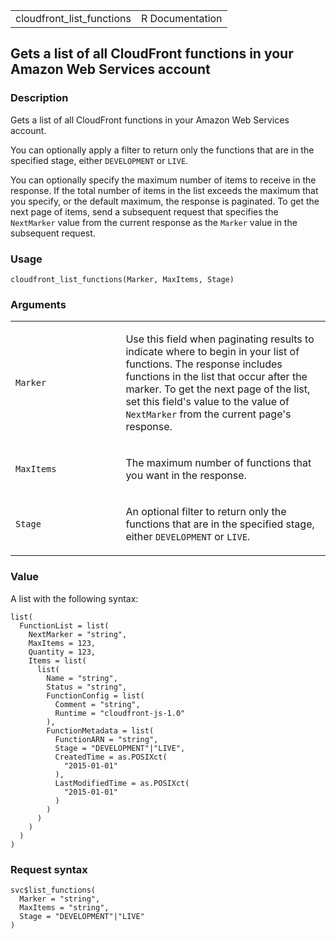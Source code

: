 <table style="width: 100%;">
<tbody>
<tr class="odd">
<td>cloudfront_list_functions</td>
<td style="text-align: right;">R Documentation</td>
</tr>
</tbody>
</table>

## Gets a list of all CloudFront functions in your Amazon Web Services account

### Description

Gets a list of all CloudFront functions in your Amazon Web Services
account.

You can optionally apply a filter to return only the functions that are
in the specified stage, either `DEVELOPMENT` or `LIVE`.

You can optionally specify the maximum number of items to receive in the
response. If the total number of items in the list exceeds the maximum
that you specify, or the default maximum, the response is paginated. To
get the next page of items, send a subsequent request that specifies the
`NextMarker` value from the current response as the `Marker` value in
the subsequent request.

### Usage

    cloudfront_list_functions(Marker, MaxItems, Stage)

### Arguments

<table>
<colgroup>
<col style="width: 35%" />
<col style="width: 65%" />
</colgroup>
<tbody>
<tr class="odd">
<td><code id="cloudfront_list_functions_:_Marker">Marker</code></td>
<td><p>Use this field when paginating results to indicate where to begin
in your list of functions. The response includes functions in the list
that occur after the marker. To get the next page of the list, set this
field's value to the value of <code>NextMarker</code> from the current
page's response.</p></td>
</tr>
<tr class="even">
<td><code id="cloudfront_list_functions_:_MaxItems">MaxItems</code></td>
<td><p>The maximum number of functions that you want in the
response.</p></td>
</tr>
<tr class="odd">
<td><code id="cloudfront_list_functions_:_Stage">Stage</code></td>
<td><p>An optional filter to return only the functions that are in the
specified stage, either <code>DEVELOPMENT</code> or
<code>LIVE</code>.</p></td>
</tr>
</tbody>
</table>

### Value

A list with the following syntax:

    list(
      FunctionList = list(
        NextMarker = "string",
        MaxItems = 123,
        Quantity = 123,
        Items = list(
          list(
            Name = "string",
            Status = "string",
            FunctionConfig = list(
              Comment = "string",
              Runtime = "cloudfront-js-1.0"
            ),
            FunctionMetadata = list(
              FunctionARN = "string",
              Stage = "DEVELOPMENT"|"LIVE",
              CreatedTime = as.POSIXct(
                "2015-01-01"
              ),
              LastModifiedTime = as.POSIXct(
                "2015-01-01"
              )
            )
          )
        )
      )
    )

### Request syntax

    svc$list_functions(
      Marker = "string",
      MaxItems = "string",
      Stage = "DEVELOPMENT"|"LIVE"
    )
